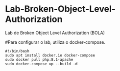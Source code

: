 # Lab-Broken-Object-Level-Authorization
Lab de Broken Object Level Authorization (BOLA)

#Para configurar o lab, utiliza o docker-compose.
```
#!/bin/bash
sudo apt install docker.io docker-compose
sudo docker pull php:8.1-apache
sudo docker-compose up --build -d
```
